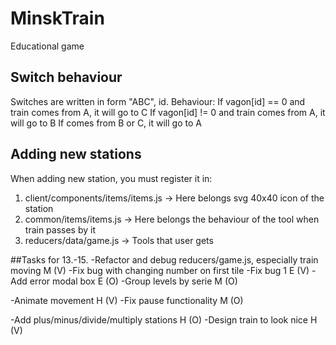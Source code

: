 # MinskTrain
Educational game

## Switch behaviour
Switches are written in form "ABC", id. Behaviour:
If vagon[id] == 0 and train comes from A, it will go to C
If vagon[id] != 0 and train comes from A, it will go to B
If comes from B or C, it will go to A

## Adding new stations
When adding new station, you must register it in:
1. client/components/items/items.js -> Here belongs svg 40x40 icon of the station
2. common/items/items.js -> Here belongs the behaviour of the tool when train passes by it
3. reducers/data/game.js -> Tools that user gets

##Tasks for 13.-15.
-Refactor and debug reducers/game.js, especially train moving       M   (V)
    -Fix bug with changing number on first tile 
    -Fix bug 1                                                      E   (V)
-Add error modal box                                                E   (O)
-Group levels by serie                                              M   (O)


-Animate movement                                                   H   (V)
-Fix pause functionality                                            M   (O)

-Add plus/minus/divide/multiply stations                                     H   (O)
-Design train to look nice                                          H   (V)
